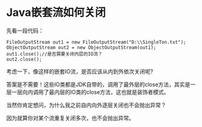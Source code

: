 # Java嵌套流如何关闭
先看一段代码：
```
FileOutputStream out1 = new FileOutputStream("D:\\SingleTon.txt");
ObjectOutputStream out2 = new ObjectOutputStream(out1);
out1.close();//是否需要关闭内层的IO流？
out2.close();
```
考虑一下，像这样的嵌套IO流，是否应该从内到外依次关闭呢?

答案是不需要！这些IO类都是JDK自带的，调用了最外层的close方法，其实是一层一层向内调用了最内层的IO类的close方法，这也就是装饰者模式。

当然你肯定想问，为什么我之前自内向外逐层关闭也不会抛出异常？

因为就算你对某个流重复关闭多次，也不会抛出异常。